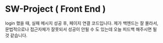 # SW-Project ( Front End )

login 했을 때, 실패 메시지
성공 후, 페이지 연결 코드입니다.
제가 백엔드는 잘 몰라서, 문법적으로나 접근자체가 잘못되서
성공이 안될 수 도 있는데 오늘 피드백 해주시면 될 것 같습니다.